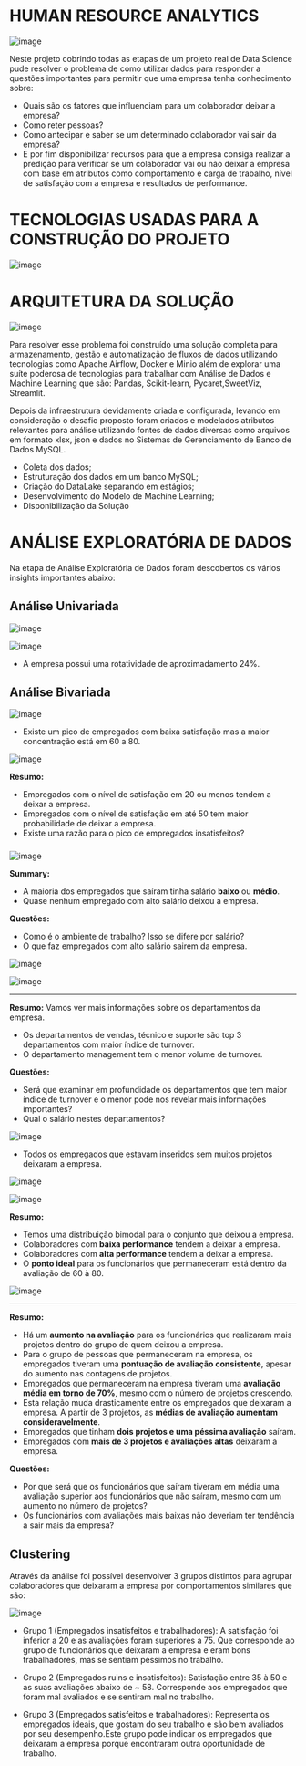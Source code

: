# HUMAN RESOURCE ANALYTICS

![image](https://user-images.githubusercontent.com/65432970/149674264-d23ce4c9-6e1f-438d-8dcc-d8262d385ef1.png)

Neste projeto cobrindo todas as etapas de um projeto real de Data Science pude resolver o problema de como utilizar dados para responder a questões importantes para permitir que uma empresa tenha conhecimento sobre:
  
  - Quais são os fatores que influenciam para um colaborador deixar a empresa?
  - Como reter pessoas?
  - Como antecipar e saber se um determinado colaborador vai sair da empresa?
  - E por fim disponibilizar recursos para que a empresa consiga realizar a predição para verificar se um colaborador vai ou não deixar a empresa com base em atributos como comportamento e carga de trabalho, nível de satisfação com a empresa e resultados de performance.

# TECNOLOGIAS USADAS PARA A CONSTRUÇÃO DO PROJETO

![image](https://user-images.githubusercontent.com/65432970/149674414-12fcdfe6-b1ad-4f4d-835e-e471250f7ef2.png)

# ARQUITETURA DA SOLUÇÃO

![image](https://user-images.githubusercontent.com/65432970/149682323-6c2aed58-d35a-45e5-b33f-c147c9b28127.png)

Para resolver esse problema foi construído uma solução completa para armazenamento, gestão e automatização de fluxos de dados utilizando tecnologias como Apache Airflow, Docker e Minio além de explorar uma suíte poderosa de tecnologias para trabalhar com Análise de Dados e Machine Learning que são: Pandas, Scikit-learn, Pycaret,SweetViz, Streamlit.

Depois da infraestrutura devidamente criada e configurada, levando em consideração o desafio proposto foram criados e modelados atributos relevantes para análise utilizando fontes de dados diversas como arquivos em formato xlsx, json e dados no Sistemas de Gerenciamento de Banco de Dados MySQL.

- Coleta dos dados;
- Estruturação dos dados em um banco MySQL;
- Criação do DataLake separando em estágios;
- Desenvolvimento do Modelo de Machine Learning;
- Disponibilização da Solução

# ANÁLISE EXPLORATÓRIA DE DADOS

Na etapa de Análise Exploratória de Dados foram descobertos os vários insights importantes abaixo:

## Análise Univariada 

![image](https://user-images.githubusercontent.com/65432970/149682642-94251cce-1852-470d-b44d-14a45cea88aa.png)

![image](https://user-images.githubusercontent.com/65432970/149682835-11d37e24-2540-44a6-b48a-76c92fb1dea9.png)

- A empresa possui uma rotatividade de aproximadamento 24%.

## Análise Bivariada

![image](https://user-images.githubusercontent.com/65432970/149682697-eb3b30ce-0512-462c-8fd3-bfecc986ef15.png)

- Existe um pico de empregados com baixa satisfação mas a maior concentração está em 60 a 80.

![image](https://user-images.githubusercontent.com/65432970/149682690-da1c1489-0e10-4c07-ab78-1cff944c8988.png)

**Resumo:** 
 - Empregados com o nível de satisfação em 20 ou menos tendem a deixar a empresa.
 - Empregados com o nível de satisfação em até 50 tem maior probabilidade de deixar a empresa.
 - Existe uma razão para o pico de empregados insatisfeitos?

### 

![image](https://user-images.githubusercontent.com/65432970/149682746-15518acd-db5d-4e1c-9d6e-9a778b2de6ae.png)

**Summary:**
 - A maioria dos empregados que saíram tinha salário **baixo** ou **médio**.
 - Quase nenhum empregado com alto salário deixou a empresa.
 
**Questões:** 
 - Como é o ambiente de trabalho? Isso se difere por salário?
 - O que faz empregados com alto salário sairem da empresa.

![image](https://user-images.githubusercontent.com/65432970/149682844-bceb8edd-b243-41cf-8e13-7dc779048dce.png)

![image](https://user-images.githubusercontent.com/65432970/149682847-1f703b3d-eca4-49e2-a234-791a2c9f0893.png)

***
**Resumo:** Vamos ver mais informações sobre os departamentos da empresa.
 - Os departamentos de vendas, técnico e suporte são top 3 departamentos com maior índice de turnover.
 - O departamento management tem o menor volume de turnover.

**Questões:** 
 - Será que examinar em profundidade os departamentos que tem maior índice de turnover e o menor pode nos revelar mais    informações importantes?
 - Qual o salário nestes departamentos?

![image](https://user-images.githubusercontent.com/65432970/149682854-631d2c75-0b9b-4948-9938-2321d5121e02.png)

- Todos os empregados que estavam inseridos sem muitos projetos deixaram a empresa.

![image](https://user-images.githubusercontent.com/65432970/149682883-755261a8-76a2-4dfe-941e-6236d5f8642b.png)

![image](https://user-images.githubusercontent.com/65432970/149682877-ce1f2d45-39a2-4f49-a710-37415f7dde7c.png)

**Resumo:** 
 - Temos uma distribuição bimodal para o conjunto que deixou a empresa.
 - Colaboradores com **baixa performance** tendem a deixar a empresa.
 - Colaboradores com **alta performance** tendem a deixar a empresa.
 - O **ponto ideal** para os funcionários que permaneceram está dentro da avaliação de 60 à 80.

![image](https://user-images.githubusercontent.com/65432970/149682912-1c6b4030-10c3-4342-9063-b9c18a912d40.png)

***
**Resumo:** 
- Há um **aumento na avaliação** para os funcionários que realizaram mais projetos dentro do grupo de quem deixou a empresa. 
- Para o grupo de pessoas que permaneceram na empresa, os empregados tiveram uma **pontuação de avaliação consistente**, apesar do aumento nas contagens de projetos.
- Empregados que permaneceram na empresa tiveram uma **avaliação média em torno de 70%**, mesmo com o número de projetos crescendo.
- Esta relação muda drasticamente entre os empregados que deixaram a empresa. A partir de 3 projetos, as **médias de avaliação aumentam consideravelmente**.
- Empregados que tinham **dois projetos e uma péssima avaliação** saíram.
- Empregados com **mais de 3 projetos e avaliações altas** deixaram a empresa.

**Questões:**
  - Por que será que os funcionários que saíram tiveram em média uma avaliação superior aos funcionários que não saíram, mesmo com um aumento no número de projetos?
  - Os funcionários com avaliações mais baixas não deveriam ter tendência a sair mais da empresa?

## Clustering 

Através da análise foi possível desenvolver 3 grupos distintos para agrupar colaboradores que deixaram a empresa por comportamentos similares que são:

![image](https://user-images.githubusercontent.com/65432970/149682954-d7e75599-7706-492c-8070-5036dd5fd621.png)

- Grupo 1 (Empregados insatisfeitos e trabalhadores): A satisfação foi inferior a 20 e as avaliações foram superiores a 75. Que corresponde ao grupo de funcionários que deixaram a empresa e eram bons trabalhadores, mas se sentiam péssimos no trabalho.

- Grupo 2 (Empregados ruins e insatisfeitos): Satisfação entre 35 à 50 e as suas avaliações abaixo de ~ 58. Corresponde aos empregados que foram mal avaliados e se sentiram mal no trabalho.

- Grupo 3 (Empregados satisfeitos e trabalhadores): Representa os empregados ideais, que gostam do seu trabalho e são bem avaliados por seu desempenho.Este grupo pode indicar os empregados que deixaram a empresa porque encontraram outra oportunidade de trabalho.
